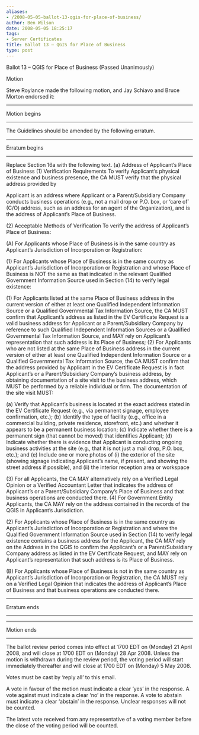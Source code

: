 ```yaml
---
aliases:
- /2008-05-05-ballot-13-qgis-for-place-of-business/
author: Ben Wilson
date: 2008-05-05 18:25:17
tags:
- Server Certificates
title: Ballot 13 – QGIS for Place of Business
type: post
---
```


Ballot 13 – QGIS for Place of Business (Passed Unanimously)

Motion

Steve Roylance made the following motion, and Jay Schiavo and Bruce Morton endorsed it:

______________________________________________________________________

Motion begins

______________________________________________________________________

The Guidelines should be amended by the following erratum.

______________________________________________________________________

Erratum begins

______________________________________________________________________

Replace Section 16a with the following text. (a) Address of Applicant’s Place of Business (1) Verification Requirements To verify Applicant’s physical existence and business presence, the CA MUST verify that the physical address provided by

Applicant is an address where Applicant or a Parent/Subsidiary Company conducts business operations (e.g., not a mail drop or P.O. box, or ‘care of’ (C/O) address, such as an address for an agent of the Organization), and is the address of Applicant’s Place of Business.

(2) Acceptable Methods of Verification To verify the address of Applicant’s Place of Business:

(A) For Applicants whose Place of Business is in the same country as Applicant’s Jurisdiction of Incorporation or Registration:

(1) For Applicants whose Place of Business is in the same country as Applicant’s Jurisdiction of Incorporation or Registration and whose Place of Business is NOT the same as that indicated in the relevant Qualified Government Information Source used in Section (14) to verify legal existence:

(1) For Applicants listed at the same Place of Business address in the current version of either at least one Qualified Independent Information Source or a Qualified Governmental Tax Information Source, the CA MUST confirm that Applicant’s address as listed in the EV Certificate Request is a valid business address for Applicant or a Parent/Subsidiary Company by reference to such Qualified Independent Information Sources or a Qualified Governmental Tax Information Source, and MAY rely on Applicant’s representation that such address is its Place of Business; (2) For Applicants who are not listed at the same Place of Business address in the current version of either at least one Qualified Independent Information Source or a Qualified Governmental Tax Information Source, the CA MUST confirm that the address provided by Applicant in the EV Certificate Request is in fact Applicant’s or a Parent/Subsidiary Company’s business address, by obtaining documentation of a site visit to the business address, which MUST be performed by a reliable individual or firm. The documentation of the site visit MUST:

(a) Verify that Applicant’s business is located at the exact address stated in the EV Certificate Request (e.g., via permanent signage, employee confirmation, etc.); (b) Identify the type of facility (e.g., office in a commercial building, private residence, storefront, etc.) and whether it appears to be a permanent business location; (c) Indicate whether there is a permanent sign (that cannot be moved) that identifies Applicant; (d) Indicate whether there is evidence that Applicant is conducting ongoing business activities at the site (e.g., that it is not just a mail drop, P.O. box, etc.); and (e) Include one or more photos of (i) the exterior of the site (showing signage indicating Applicant’s name, if present, and showing the street address if possible), and (ii) the interior reception area or workspace

(3) For all Applicants, the CA MAY alternatively rely on a Verified Legal Opinion or a Verified Accountant Letter that indicates the address of Applicant’s or a Parent/Subsidiary Company’s Place of Business and that business operations are conducted there. (4) For Government Entity Applicants, the CA MAY rely on the address contained in the records of the QGIS in Applicant’s Jurisdiction.

(2) For Applicants whose Place of Business is in the same country as Applicant’s Jurisdiction of Incorporation or Registration and where the Qualified Government Information Source used in Section (14) to verify legal existence contains a business address for the Applicant, the CA MAY rely on the Address in the QGIS to confirm the Applicant’s or a Parent/Subsidiary Company address as listed in the EV Certificate Request, and MAY rely on Applicant’s representation that such address is its Place of Business.

(B) For Applicants whose Place of Business is not in the same country as Applicant’s Jurisdiction of Incorporation or Registration, the CA MUST rely on a Verified Legal Opinion that indicates the address of Applicant’s Place of Business and that business operations are conducted there.

______________________________________________________________________

Erratum ends

______________________________________________________________________

______________________________________________________________________

Motion ends

______________________________________________________________________

The ballot review period comes into effect at 1700 EDT on (Monday) 21 April 2008, and will close at 1700 EDT on (Monday) 28 Apr 2008. Unless the motion is withdrawn during the review period, the voting period will start immediately thereafter and will close at 1700 EDT on (Monday) 5 May 2008.

Votes must be cast by ‘reply all’ to this email.

A vote in favour of the motion must indicate a clear ‘yes’ in the response. A vote against must indicate a clear ‘no’ in the response. A vote to abstain must indicate a clear ‘abstain’ in the response. Unclear responses will not be counted.

The latest vote received from any representative of a voting member before the close of the voting period will be counted.